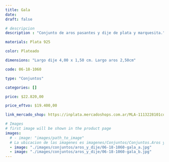 ```yaml
---
title: Gala
date: 
draft: false

# descripcion
description : "Conjunto de aros pasantes y dije de plata y marquesita."

materials: Plata 925

color: Plateado

dimensions: "Largo dije 4,00 x 1,50 cm. Largo aros 2,50cm"

code: 06-18-1060

type: "Conjuntos"

categories: []

price: $22.820,00

price_eftvo: $19.400,00

link_mercado_shop: https://inplata.mercadoshops.com.ar/MLA-1113228101conjuntos-aros-y-dije-gala-plata-925-marquesitas-_JM

# Images
# first image will be shown in the product page
images:
  # - image: "images/path_to_image"
  # La ubicacion de las imagenes es imagenes/Conjuntos/Conjuntos.Aros y Dije/06-18-1060-gala
  - image: "./images/conjuntos/aros_y_dije/06-18-1060-gala_a.jpg"
  - image: "./images/conjuntos/aros_y_dije/06-18-1060-gala_b.jpg"
---
```

